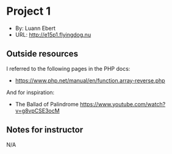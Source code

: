 # Project 1
+ By: Luann Ebert
+ URL: <http://e15p1.flyingdog.nu>

## Outside resources
I referred to the following pages in the PHP docs:
+ <https://www.php.net/manual/en/function.array-reverse.php>

And for inspiration:
+ The Ballad of Palindrome <https://www.youtube.com/watch?v=g8vpCSE3ocM>

## Notes for instructor
N/A